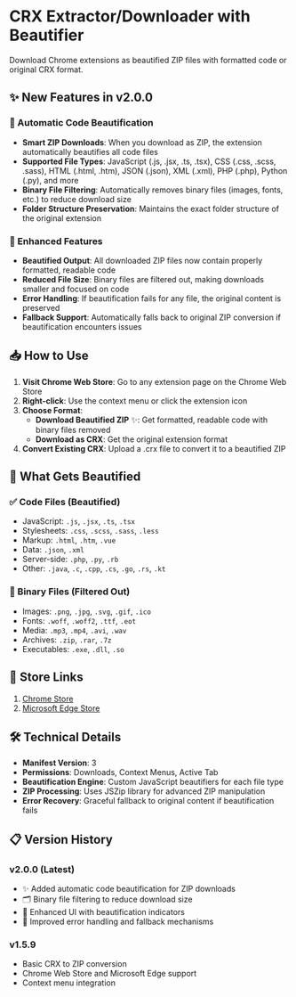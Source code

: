 # CRX Extractor/Downloader with Beautifier

Download Chrome extensions as beautified ZIP files with formatted code or original CRX format.

## ✨ New Features in v2.0.0

### 🎨 Automatic Code Beautification
- **Smart ZIP Downloads**: When you download as ZIP, the extension automatically beautifies all code files
- **Supported File Types**: JavaScript (.js, .jsx, .ts, .tsx), CSS (.css, .scss, .sass), HTML (.html, .htm), JSON (.json), XML (.xml), PHP (.php), Python (.py), and more
- **Binary File Filtering**: Automatically removes binary files (images, fonts, etc.) to reduce download size
- **Folder Structure Preservation**: Maintains the exact folder structure of the original extension

### 🔧 Enhanced Features
- **Beautified Output**: All downloaded ZIP files now contain properly formatted, readable code
- **Reduced File Size**: Binary files are filtered out, making downloads smaller and focused on code
- **Error Handling**: If beautification fails for any file, the original content is preserved
- **Fallback Support**: Automatically falls back to original ZIP conversion if beautification encounters issues

## 📥 How to Use

1. **Visit Chrome Web Store**: Go to any extension page on the Chrome Web Store
2. **Right-click**: Use the context menu or click the extension icon
3. **Choose Format**:
   - **Download Beautified ZIP** ✨: Get formatted, readable code with binary files removed
   - **Download as CRX**: Get the original extension format
4. **Convert Existing CRX**: Upload a .crx file to convert it to a beautified ZIP

## 🎯 What Gets Beautified

### ✅ Code Files (Beautified)
- JavaScript: `.js`, `.jsx`, `.ts`, `.tsx`
- Stylesheets: `.css`, `.scss`, `.sass`, `.less`
- Markup: `.html`, `.htm`, `.vue`
- Data: `.json`, `.xml`
- Server-side: `.php`, `.py`, `.rb`
- Other: `.java`, `.c`, `.cpp`, `.cs`, `.go`, `.rs`, `.kt`

### 🚫 Binary Files (Filtered Out)
- Images: `.png`, `.jpg`, `.svg`, `.gif`, `.ico`
- Fonts: `.woff`, `.woff2`, `.ttf`, `.eot`
- Media: `.mp3`, `.mp4`, `.avi`, `.wav`
- Archives: `.zip`, `.rar`, `.7z`
- Executables: `.exe`, `.dll`, `.so`

## 🔗 Store Links

1. [Chrome Store](https://chrome.google.com/webstore/detail/crx-extractordownloader/ajkhmmldknmfjnmeedkbkkojgobmljda)
2. [Microsoft Edge Store](https://microsoftedge.microsoft.com/addons/detail/crx-extractordownloader/gfgehnhkaggeillajnpegcanbdjcbeja)

## 🛠️ Technical Details

- **Manifest Version**: 3
- **Permissions**: Downloads, Context Menus, Active Tab
- **Beautification Engine**: Custom JavaScript beautifiers for each file type
- **ZIP Processing**: Uses JSZip library for advanced ZIP manipulation
- **Error Recovery**: Graceful fallback to original content if beautification fails

## 📋 Version History

### v2.0.0 (Latest)
- ✨ Added automatic code beautification for ZIP downloads
- 🗂️ Binary file filtering to reduce download size
- 🎨 Enhanced UI with beautification indicators
- 🔧 Improved error handling and fallback mechanisms

### v1.5.9
- Basic CRX to ZIP conversion
- Chrome Web Store and Microsoft Edge support
- Context menu integration
